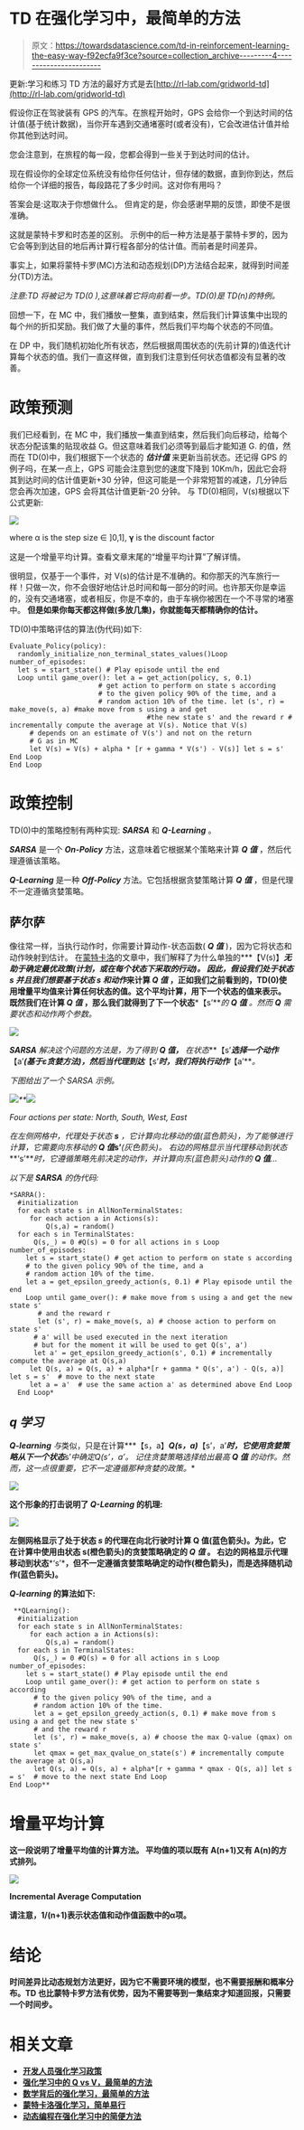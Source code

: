 # TD 在强化学习中，最简单的方法

> 原文：<https://towardsdatascience.com/td-in-reinforcement-learning-the-easy-way-f92ecfa9f3ce?source=collection_archive---------4----------------------->

更新:学习和练习 TD 方法的最好方式是去[http://rl-lab.com/gridworld-td](http://rl-lab.com/gridworld-td)

假设你正在驾驶装有 GPS 的汽车。在旅程开始时，GPS 会给你一个到达时间的估计值(基于统计数据)，当你开车遇到交通堵塞时(或者没有)，它会改进估计值并给你其他到达时间。

您会注意到，在旅程的每一段，您都会得到一些关于到达时间的估计。

现在假设你的全球定位系统没有给你任何估计，但存储的数据，直到你到达，然后给你一个详细的报告，每段路花了多少时间。这对你有用吗？

答案会是:这取决于你想做什么。
但肯定的是，你会感谢早期的反馈，即使不是很准确。

这就是蒙特卡罗和时态差的区别。
示例中的后一种方法是基于蒙特卡罗的，因为它会等到到达目的地后再计算行程各部分的估计值。而前者是时间差异。

事实上，如果将蒙特卡罗(MC)方法和动态规划(DP)方法结合起来，就得到时间差分(TD)方法。

*注意:TD 将被记为 TD(0 ),这意味着它将向前看一步。TD(0)是 TD(n)的特例。*

回想一下，在 MC 中，我们播放一整集，直到结束，然后我们计算该集中出现的每个州的折扣奖励。我们做了大量的事件，然后我们平均每个状态的不同值。

在 DP 中，我们随机初始化所有状态，然后根据周围状态的(先前计算的)值迭代计算每个状态的值。我们一直这样做，直到我们注意到任何状态值都没有显著的改善。

# 政策预测

我们已经看到，在 MC 中，我们播放一集直到结束，然后我们向后移动，给每个状态分配该集的贴现收益 G。但这意味着我们必须等到最后才能知道 G.
的值，然而在 TD(0)中，我们根据下一个状态的 ***估计值*** 来更新当前状态。还记得 GPS 的例子吗，在某一点上，GPS 可能会注意到您的速度下降到 10Km/h，因此它会将其到达时间的估计值更新+30 分钟，但这可能是一个非常短暂的减速，几分钟后您会再次加速，GPS 会将其估计值更新-20 分钟。
与 TD(0)相同，V(s)根据以下公式更新:

![](img/8f75ff90beabf722a32ba1cccd0c01b5.png)

where α is the step size ∈ ]0,1], 𝛄 is the discount factor

这是一个增量平均计算。查看文章末尾的“增量平均计算”了解详情。

很明显，仅基于一个事件，对 V(s)的估计是不准确的。和你那天的汽车旅行一样！只做一次，你不会很好地估计总时间和每一部分的时间。也许那天你是幸运的，没有交通堵塞，或者相反，你是不幸的，由于车祸你被困在一个不寻常的堵塞中。
**但是如果你每天都这样做(多放几集)，你就能每天都精确你的估计。**

TD(0)中策略评估的算法(伪代码)如下:

```
Evaluate_Policy(policy):
  randomly_initialize_non_terminal_states_values()Loop number_of_episodes:
  let s = start_state() # Play episode until the end
  Loop until game_over(): let a = get_action(policy, s, 0.1) 
                      # get action to perform on state s according 
                      # to the given policy 90% of the time, and a
                      # random action 10% of the time. let (s', r) = make_move(s, a) #make move from s using a and get 
                                  #the new state s' and the reward r # incrementally compute the average at V(s). Notice that V(s)
     # depends on an estimate of V(s') and not on the return 
     # G as in MC 
     let V(s) = V(s) + alpha * [r + gamma * V(s') - V(s)] let s = s' End Loop
End Loop
```

# 政策控制

TD(0)中的策略控制有两种实现: ***SARSA*** 和 ***Q-Learning*** 。

***SARSA*** 是一个 ***On-Policy*** 方法，这意味着它根据某个策略来计算 ***Q 值*** ，然后代理遵循该策略。

***Q-Learning*** 是一种 ***Off-Policy*** 方法。它包括根据贪婪策略计算 ***Q 值*** ，但是代理不一定遵循贪婪策略。

## 萨尔萨

像往常一样，当执行动作时，你需要计算动作-状态函数( ***Q 值*** )，因为它将状态和动作映射到估计。
在[蒙特卡洛](https://medium.com/@zsalloum/monte-carlo-in-reinforcement-learning-the-easy-way-564c53010511)的文章中，我们解释了为什么单独的***【V(s)】***无助于确定最优政策(计划，或在每个状态下采取的行动)。
因此，假设我们处于状态 ***s*** 并且我们想要基于状态 ***s*** 和动作*来计算 ***Q 值*** ，正如我们之前看到的，TD(0)使用增量平均值来计算任何状态的值。这个平均计算，用下一个状态的值来表示。
既然我们在计算 ***Q 值*** ，那么我们就得到了下一个状态***【s’***的 ***Q 值*** 。然而 ***Q*** 需要状态和动作两个参数。*

*![](img/b52d8f65adbb3424f5a896b9eec0b708.png)*

****SARSA*** 解决这个问题的方法是，为了得到 ***Q 值，*** 在状态***【s’***选择一个动作***【a’***(基于ε贪婪方法)，然后当代理到达***【s’***时，我们将执行动作***【a’***。*

*下图给出了一个 SARSA 示例。*

*![](img/bc5e97a39bc042eef3fb6aa0c4d9b22c.png)**![](img/8f1d8a5a21da1130ec973a0847ec3ff8.png)*

*Four actions per state: North, South, West, East*

*在左侧网格中，代理处于状态 ***s*** ，它计算向北移动的值(蓝色箭头)，为了能够进行计算，它需要向东移动的 ***Q 值******s’***(灰色箭头)。
右边的网格显示当代理移动到状态***‘s’***时，它遵循策略先前决定的动作，并计算向东(蓝色箭头)动作的 ***Q 值***…*

*以下是 ***SARSA*** 的伪代码:*

```
*SARRA():
  #initialization
  for each state s in AllNonTerminalStates:
     for each action a in Actions(s):
         Q(s,a) = random()
  for each s in TerminalStates:
      Q(s,_) = 0 #Q(s) = 0 for all actions in s Loop number_of_episodes:
    let s = start_state() # get action to perform on state s according 
    # to the given policy 90% of the time, and a
    # random action 10% of the time.    
    let a = get_epsilon_greedy_action(s, 0.1) # Play episode until the end
    Loop until game_over(): # make move from s using a and get the new state s'
       # and the reward r
       let (s', r) = make_move(s, a) # choose action to perform on state s'
      # a' will be used executed in the next iteration
      # but for the moment it will be used to get Q(s', a')
      let a' = get_epsilon_greedy_action(s', 0.1) # incrementally compute the average at Q(s,a)
     let Q(s, a) = Q(s, a) + alpha*[r + gamma * Q(s', a') - Q(s, a)] let s = s'  # move to the next state
     let a = a'  # use the same action a' as determined above End Loop
  End Loop*
```

## *q 学习*

****Q-learning*** 与*类似，只是在计算***【s，a】***Q(s，a)***【s’，a’***时，它使用贪婪策略从下一个状态***s’***中确定*Q(s’，a’*。
记住贪婪策略选择给出最高
***Q 值*** 的动作。然而，这一点很重要，它不一定遵循那种贪婪的政策。**

**![](img/c649ef3d85de2baf51f067d5bba643c6.png)**

**这个形象的打击说明了 ***Q-Learning*** 的机理:**

**![](img/4fd32733eb5f853989fef9784045d8b5.png)**

**左侧网格显示了处于状态 ***s*** 的代理在向北行驶时计算 Q 值(蓝色箭头)。为此，它在计算中使用由状态 s(橙色箭头)的贪婪策略确定的 ***Q 值*** 。
右边的网格显示代理移动到状态***‘s’***，但不一定遵循贪婪策略确定的动作(橙色箭头)，而是选择随机动作(蓝色箭头)。**

*****Q-learning*** 的算法如下:**

```
 **QLearning():
  #initialization
  for each state s in AllNonTerminalStates:
     for each action a in Actions(s):
         Q(s,a) = random()
  for each s in TerminalStates:
      Q(s,_) = 0 #Q(s) = 0 for all actions in s Loop number_of_episodes:
    let s = start_state() # Play episode until the end
    Loop until game_over(): # get action to perform on state s according 
      # to the given policy 90% of the time, and a
      # random action 10% of the time.    
      let a = get_epsilon_greedy_action(s, 0.1) # make move from s using a and get the new state s'
      # and the reward r
      let (s', r) = make_move(s, a) # choose the max Q-value (qmax) on state s'
      let qmax = get_max_qvalue_on_state(s') # incrementally compute the average at Q(s,a)
      let Q(s, a) = Q(s, a) + alpha*[r + gamma * qmax - Q(s, a)] let s = s'  # move to the next state End Loop
End Loop**
```

# **增量平均计算**

**这一段说明了增量平均值的计算方法。
平均值的项以既有 A(n+1)又有 A(n)的方式排列。**

**![](img/e32b8fb231783b18b6b8ad37ed90b057.png)**

**Incremental Average Computation**

**请注意，1/(n+1)表示状态值和动作值函数中的α项。**

# **结论**

**时间差异比动态规划方法更好，因为它不需要环境的模型，也不需要报酬和概率分布。TD 也比蒙特卡罗方法有优势，因为不需要等到一集结束才知道回报，只需要一个时间步。**

# **相关文章**

*   **[开发人员强化学习政策](https://medium.com/@zsalloum/revisiting-policy-in-reinforcement-learning-for-developers-43cd2b713182)**
*   **[强化学习中的 Q vs V，最简单的方法](https://medium.com/p/9350e1523031)**
*   **[数学背后的强化学习，最简单的方法](https://medium.com/p/1b7ed0c030f4)**
*   **[蒙特卡洛强化学习，简单易行](https://medium.com/@zsalloum/monte-carlo-in-reinforcement-learning-the-easy-way-564c53010511)**
*   **[动态编程在强化学习中的简便方法](https://medium.com/@zsalloum/dynamic-programming-in-reinforcement-learning-the-easy-way-359c7791d0ac)**